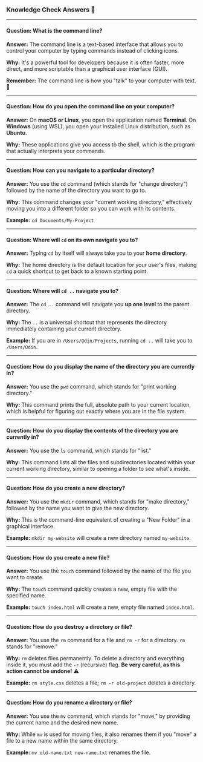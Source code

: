 ### Knowledge Check Answers 🎯

---

#### Question: What is the command line?

**Answer:** The command line is a text-based interface that allows you to control your computer by typing commands instead of clicking icons.

**Why:** It's a powerful tool for developers because it is often faster, more direct, and more scriptable than a graphical user interface (GUI).

**Remember:** The command line is how you "talk" to your computer with text. 💬

---

#### Question: How do you open the command line on your computer?

**Answer:** On **macOS or Linux**, you open the application named **Terminal**. On **Windows** (using WSL), you open your installed Linux distribution, such as **Ubuntu**.

**Why:** These applications give you access to the shell, which is the program that actually interprets your commands.

---

#### Question: How can you navigate to a particular directory?

**Answer:** You use the `cd` command (which stands for "change directory") followed by the name of the directory you want to go to.

**Why:** This command changes your "current working directory," effectively moving you into a different folder so you can work with its contents.

**Example:** `cd Documents/My-Project`

---

#### Question: Where will `cd` on its own navigate you to?

**Answer:** Typing `cd` by itself will always take you to your **home directory**.

**Why:** The home directory is the default location for your user's files, making `cd` a quick shortcut to get back to a known starting point.

---

#### Question: Where will `cd ..` navigate you to?

**Answer:** The `cd ..` command will navigate you **up one level** to the parent directory.

**Why:** The `..` is a universal shortcut that represents the directory immediately containing your current directory.

**Example:** If you are in `/Users/Odin/Projects`, running `cd ..` will take you to `/Users/Odin`.

---

#### Question: How do you display the name of the directory you are currently in?

**Answer:** You use the `pwd` command, which stands for "print working directory."

**Why:** This command prints the full, absolute path to your current location, which is helpful for figuring out exactly where you are in the file system.

---

#### Question: How do you display the contents of the directory you are currently in?

**Answer:** You use the `ls` command, which stands for "list."

**Why:** This command lists all the files and subdirectories located within your current working directory, similar to opening a folder to see what's inside.

---

#### Question: How do you create a new directory?

**Answer:** You use the `mkdir` command, which stands for "make directory," followed by the name you want to give the new directory.

**Why:** This is the command-line equivalent of creating a "New Folder" in a graphical interface.

**Example:** `mkdir my-website` will create a new directory named `my-website`.

---

#### Question: How do you create a new file?

**Answer:** You use the `touch` command followed by the name of the file you want to create.

**Why:** The `touch` command quickly creates a new, empty file with the specified name.

**Example:** `touch index.html` will create a new, empty file named `index.html`.

---

#### Question: How do you destroy a directory or file?

**Answer:** You use the `rm` command for a file and `rm -r` for a directory. `rm` stands for "remove."

**Why:** `rm` deletes files permanently. To delete a directory and everything inside it, you must add the `-r` (recursive) flag. **Be very careful, as this action cannot be undone!** ⚠️

**Example:** `rm style.css` deletes a file; `rm -r old-project` deletes a directory.

---

#### Question: How do you rename a directory or file?

**Answer:** You use the `mv` command, which stands for "move," by providing the current name and the desired new name.

**Why:** While `mv` is used for moving files, it also renames them if you "move" a file to a new name within the same directory.

**Example:** `mv old-name.txt new-name.txt` renames the file.